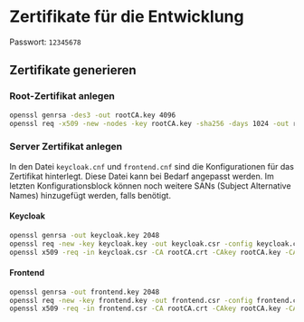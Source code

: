 # Zertifikate für die Entwicklung
Passwort: `12345678`

## Zertifikate generieren

### Root-Zertifikat anlegen

```bash
openssl genrsa -des3 -out rootCA.key 4096
openssl req -x509 -new -nodes -key rootCA.key -sha256 -days 1024 -out rootCA.crt
```

### Server Zertifikat anlegen

In den Datei `keycloak.cnf` und `frontend.cnf` sind die Konfigurationen für das Zertifikat hinterlegt.
Diese Datei kann bei Bedarf angepasst werden.
Im letzten Konfigurationsblock können noch weitere SANs (Subject Alternative Names) hinzugefügt werden, falls benötigt.

#### Keycloak
```bash
openssl genrsa -out keycloak.key 2048
openssl req -new -key keycloak.key -out keycloak.csr -config keycloak.cnf
openssl x509 -req -in keycloak.csr -CA rootCA.crt -CAkey rootCA.key -CAcreateserial -out keycloak.crt -days 365 -sha256 -extfile keycloak.cnf -extensions req_ext
```
#### Frontend
```bash
openssl genrsa -out frontend.key 2048
openssl req -new -key frontend.key -out frontend.csr -config frontend.cnf
openssl x509 -req -in frontend.csr -CA rootCA.crt -CAkey rootCA.key -CAcreateserial -out frontend.crt -days 365 -sha256 -extfile frontend.cnf -extensions req_ext
```